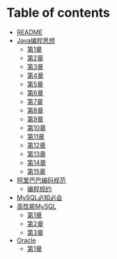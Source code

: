 # Table of contents

* [README](README.md)
* [Java编程思想]()
  * [第1章](book/tij/1.md)
  * [第2章](book/tij/2.md)
  * [第3章](book/tij/3.md)
  * [第4章](book/tij/4.md)
  * [第5章](book/tij/5.md)
  * [第6章](book/tij/6.md)
  * [第7章](book/tij/7.md)
  * [第8章](book/tij/8.md)
  * [第9章](book/tij/9.md)
  * [第10章](book/tij/10.md)
  * [第11章](book/tij/11.md)
  * [第12章](book/tij/12.md)
  * [第13章](book/tij/13.md)
  * [第14章](book/tij/14.md)
  * [第15章](book/tij/15.md)
* [阿里巴巴编码规范](book/alibaba/README.md)
  * [编程规约](book/alibaba/1.md)
* [MySQL必知必会](mysqlbzbh.md)
* [高性能MySQL]()
  * [第1章](hpmysql/1.md)
  * [第2章](hpmysql/2.md)
  * [第3章](hpmysql/3.md)
* [Oracle]()
  * [第1章](oracle/install/1.md)
